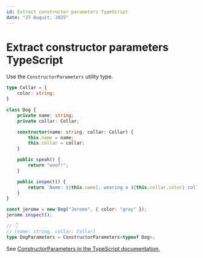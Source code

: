 ```yaml
---
id: Extract constructor parameters TypeScript
date: "27 August, 2025"
---
```


# Extract constructor parameters TypeScript

Use the `ConstructorParameters` utility type.

```ts
type Collar = {
    color: string;
}

class Dog {
    private name: string;
    private collar: Collar;

    constructor(name: string, collar: Collar) {
        this.name = name;
        this.collar = collar;
    }

    public speak() {
        return "woof!";
    }

    public inspect() {
        return `Name: ${this.name}, wearing a ${this.collar.color} collar`;
    }
}

const jerome = new Dog("Jerome", { color: "gray" });
jerome.inspect();

// 👇
// [name: string, collar: Collar]
type DogParameters = ConstructorParameters<typeof Dog>;
```

See [ConstructorParameters in the TypeScript documentation.](https://www.typescriptlang.org/docs/handbook/utility-types.html#constructorparameterstype)
